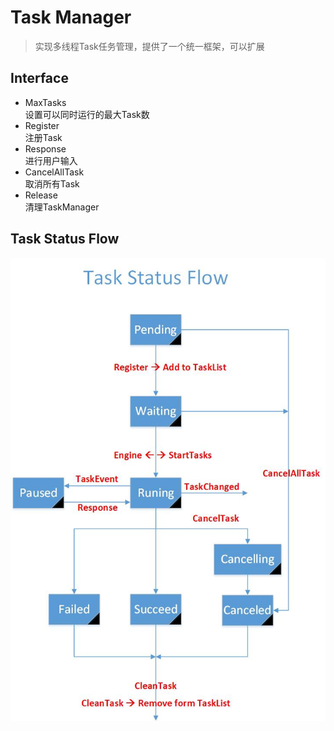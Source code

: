 # Task Manager      
> 实现多线程Task任务管理，提供了一个统一框架，可以扩展           

## Interface      
* MaxTasks           
设置可以同时运行的最大Task数         
* Register    
注册Task        
* Response            
进行用户输入              
* CancelAllTask          
取消所有Task              
* Release      
清理TaskManager             

## Task Status Flow      
![](https://github.com/xiong-ang/TaskManager/blob/master/TaskManager.jpg?raw=true)                   